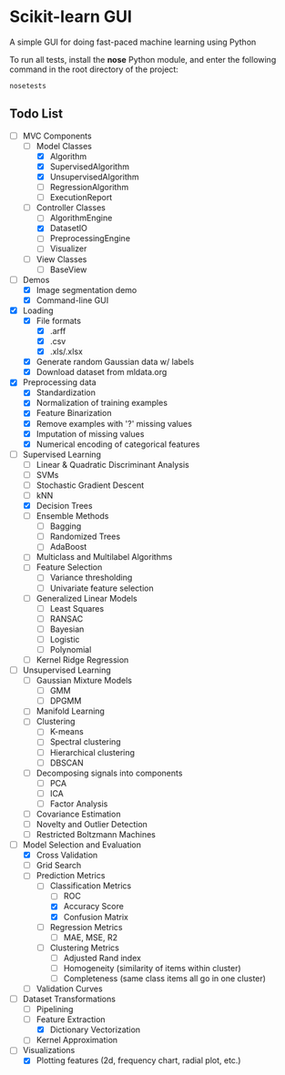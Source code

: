 # Scikit-learn GUI
A simple GUI for doing fast-paced machine learning using Python

To run all tests, install the **nose** Python module, and enter the following command in the root directory of the project:
```
nosetests
```

## Todo List
- [ ] MVC Components
    - [ ] Model Classes
        - [x] Algorithm
        - [x] SupervisedAlgorithm
        - [x] UnsupervisedAlgorithm
        - [ ] RegressionAlgorithm
        - [ ] ExecutionReport
    - [ ] Controller Classes
        - [ ] AlgorithmEngine
        - [x] DatasetIO
        - [ ] PreprocessingEngine
        - [ ] Visualizer
    - [ ] View Classes
        - [ ] BaseView
- [ ] Demos
  - [x] Image segmentation demo
  - [x] Command-line GUI
- [x] Loading
    - [x] File formats
      - [x] .arff
      - [x] .csv
      - [x] .xls/.xlsx
  - [x] Generate random Gaussian data w/ labels
  - [x] Download dataset from mldata.org
- [x] Preprocessing data
  - [x] Standardization
  - [x] Normalization of training examples
  - [x] Feature Binarization
  - [x] Remove examples with '?' missing values
  - [x] Imputation of missing values
  - [x] Numerical encoding of categorical features
- [ ] Supervised Learning
  - [ ] Linear & Quadratic Discriminant Analysis
  - [ ] SVMs
  - [ ] Stochastic Gradient Descent
  - [ ] kNN
  - [X] Decision Trees
  - [ ] Ensemble Methods
    - [ ] Bagging
    - [ ] Randomized Trees
    - [ ] AdaBoost
  - [ ] Multiclass and Multilabel Algorithms
  - [ ] Feature Selection
    - [ ] Variance thresholding
    - [ ] Univariate feature selection
  - [ ] Generalized Linear Models
    - [ ] Least Squares
    - [ ] RANSAC
    - [ ] Bayesian
    - [ ] Logistic
    - [ ] Polynomial
  - [ ] Kernel Ridge Regression
- [ ] Unsupervised Learning
  - [ ] Gaussian Mixture Models
    - [ ] GMM
    - [ ] DPGMM
  - [ ] Manifold Learning
  - [ ] Clustering
    - [ ] K-means
    - [ ] Spectral clustering
    - [ ] Hierarchical clustering
    - [ ] DBSCAN
  - [ ] Decomposing signals into components
    - [ ] PCA
    - [ ] ICA
    - [ ] Factor Analysis
  - [ ] Covariance Estimation
  - [ ] Novelty and Outlier Detection
  - [ ] Restricted Boltzmann Machines
- [ ] Model Selection and Evaluation
  - [X] Cross Validation
  - [ ] Grid Search
  - [ ] Prediction Metrics
    - [ ] Classification Metrics
      - [ ] ROC
      - [X] Accuracy Score
      - [X] Confusion Matrix
    - [ ] Regression Metrics
      - [ ] MAE, MSE, R2
    - [ ] Clustering Metrics
      - [ ] Adjusted Rand index
      - [ ] Homogeneity (similarity of items within cluster)
      - [ ] Completeness (same class items all go in one cluster)
  - [ ] Validation Curves
- [ ] Dataset Transformations
  - [ ] Pipelining
  - [ ] Feature Extraction
    - [x] Dictionary Vectorization
  - [ ] Kernel Approximation
- [ ] Visualizations
    - [x] Plotting features (2d, frequency chart, radial plot, etc.)
